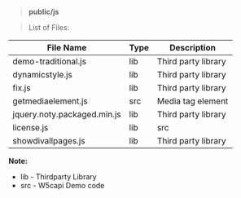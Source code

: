> **public/js**

> List of Files:

File Name         | Type      | Description   |
--------------------|------------------|-----------------------|
|demo-traditional.js | lib  | Third party library  |
dynamicstyle.js     | lib   | Third party library   |
fix.js  | lib      | Third party library       |
getmediaelement.js| src | Media tag element   |
|jquery.noty.packaged.min.js| lib | Third party library 
|license.js| lib | src   |w5capi  licience key
|showdivallpages.js| lib |Third party library

**Note:** 

  - lib - Thirdparty Library
  - src - W5capi Demo code                
